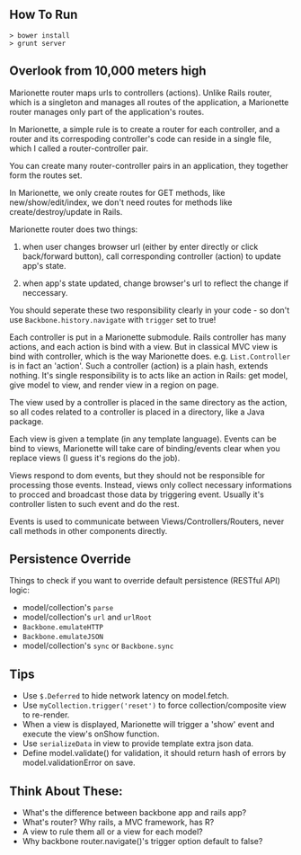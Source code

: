 How To Run
----------

```
> bower install
> grunt server
```

Overlook from 10,000 meters high
--------------------------------

Marionette router maps urls to controllers (actions).  Unlike Rails router, which is a singleton and manages all routes of the application, a Marionette router manages only part of the application's routes.

In Marionette, a simple rule is to create a router for each controller, and a router and its correspoding controller's code can reside in a single file, which I called a router-controller pair.

You can create many router-controller pairs in an application, they together form the routes set.

In Marionette, we only create routes for GET methods, like new/show/edit/index, we don't need routes for methods like create/destroy/update in Rails.

Marionette router does two things:

1. when user changes browser url (either by enter directly or click back/forward button), call corresponding controller (action) to update app's state.

2. when app's state updated, change browser's url to reflect the change if neccessary.

You should seperate these two responsibility clearly in your code - so don't use `Backbone.history.navigate` with `trigger` set to true!

Each controller is put in a Marionette submodule. Rails controller has many actions, and each action is bind with a view. But in classical MVC view is bind with controller, which is the way Marionette does. e.g. `List.Controller` is in fact an 'action'. Such a controller (action) is a plain hash, extends nothing. It's single responsibility is to acts like an action in Rails: get model, give model to view, and render view in a region on page.

The view used by a controller is placed in the same directory as the action, so all codes related to a controller is placed in a directory, like a Java package.

Each view is given a template (in any template language). Events can be bind to views, Marionette will take care of binding/events clear when you replace views (I guess it's regions do the job).

Views respond to dom events, but they should not be responsible for processing those events. Instead, views only collect necessary informations to procced and broadcast those data by triggering event. Usually it's controller listen to such event and do the rest.

Events is used to communicate between Views/Controllers/Routers, never call methods in other components directly.

Persistence Override
--------------------

Things to check if you want to override default persistence (RESTful API) logic:

* model/collection's `parse`
* model/collection's `url` and `urlRoot`
* `Backbone.emulateHTTP`
* `Backbone.emulateJSON`
* model/collection's `sync` or `Backbone.sync`

Tips
----

* Use `$.Deferred` to hide network latency on model.fetch.
* Use `myCollection.trigger('reset')` to force collection/composite view to re-render.
* When a view is displayed, Marionette will trigger a 'show' event and execute the view's onShow function.
* Use `serializeData` in view to provide template extra json data.
* Define model.validate() for validation, it should return hash of errors by model.validationError on save.

Think About These:
------------------

* What's the difference between backbone app and rails app?
* What's router? Why rails, a MVC framework, has R?
* A view to rule them all or a view for each model?
* Why backbone router.navigate()'s trigger option default to false?
